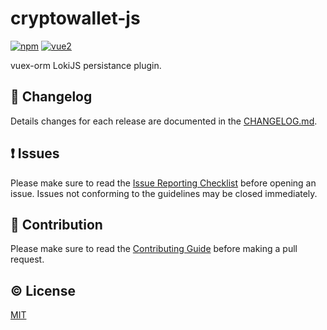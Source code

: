 # cryptowallet-js



[![npm](https://img.shields.io/npm/v/cryptowallet-js.svg)](https://www.npmjs.com/package/cryptowallet-js)
[![vue2](https://img.shields.io/badge/vue-2.x-brightgreen.svg)](https://vuejs.org/)

vuex-orm LokiJS persistance plugin.



## :scroll: Changelog
Details changes for each release are documented in the [CHANGELOG.md](https://github.com/nsh-core/cryptowallet-js/blob/develop/CHANGELOG.md).


## :exclamation: Issues
Please make sure to read the [Issue Reporting Checklist](https://github.com/nsh-core/cryptowallet-js/blob/develop/CONTRIBUTING.md#issue-reporting-guidelines) before opening an issue. Issues not conforming to the guidelines may be closed immediately.


## :muscle: Contribution
Please make sure to read the [Contributing Guide](https://github.com/nsh-core/cryptowallet-js/blob/develop/CONTRIBUTING.md) before making a pull request.

## :copyright: License

[MIT](http://opensource.org/licenses/MIT)
